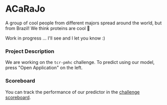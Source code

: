 # ACaRaJo

A group of cool people from different majors spread around the world, but from Brazil! We think proteins are cool 🙌

Work in progress ... I'll see and I let you know :)

### Project Description

We are working on the `tcr-pmhc` challenge.
To predict using our model, press "Open Application" on the left.

### Scoreboard

You can track the performance of our predictor in the [challenge scoreboard](https://biolib.com/biohackathon/tcr-pmhc-scoreboard/).
